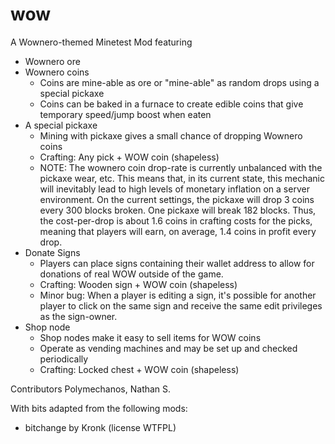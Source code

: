 # wow
A Wownero-themed Minetest Mod featuring
- Wownero ore
- Wownero coins 
    - Coins are mine-able as ore or "mine-able" as random drops using a special pickaxe
    - Coins can be baked in a furnace to create edible coins that give temporary speed/jump boost when eaten
- A special pickaxe
    - Mining with pickaxe gives a small chance of dropping Wownero coins
    - Crafting: Any pick + WOW coin (shapeless)
    - NOTE: The wownero coin drop-rate is currently unbalanced with the pickaxe wear, etc. This means that, in its current state, this mechanic will inevitably lead to high levels of monetary inflation on a server environment. On the current settings, the pickaxe will drop 3 coins every 300 blocks broken. One pickaxe will break 182 blocks. Thus, the cost-per-drop is about 1.6 coins in crafting costs for the picks, meaning that players will earn, on average, 1.4 coins in profit every drop. 
- Donate Signs
    - Players can place signs containing their wallet address to allow for donations of real WOW outside of the game.
    - Crafting: Wooden sign + WOW coin (shapeless)
    - Minor bug: When a player is editing a sign, it's possible for another player to click on the same sign and receive the same edit privileges as the sign-owner.
- Shop node
    - Shop nodes make it easy to sell items for WOW coins
    - Operate as vending machines and may be set up and checked periodically
    - Crafting: Locked chest + WOW coin (shapeless)

Contributors
Polymechanos, Nathan S.

With bits adapted from the following mods:
- bitchange by Kronk (license WTFPL)



